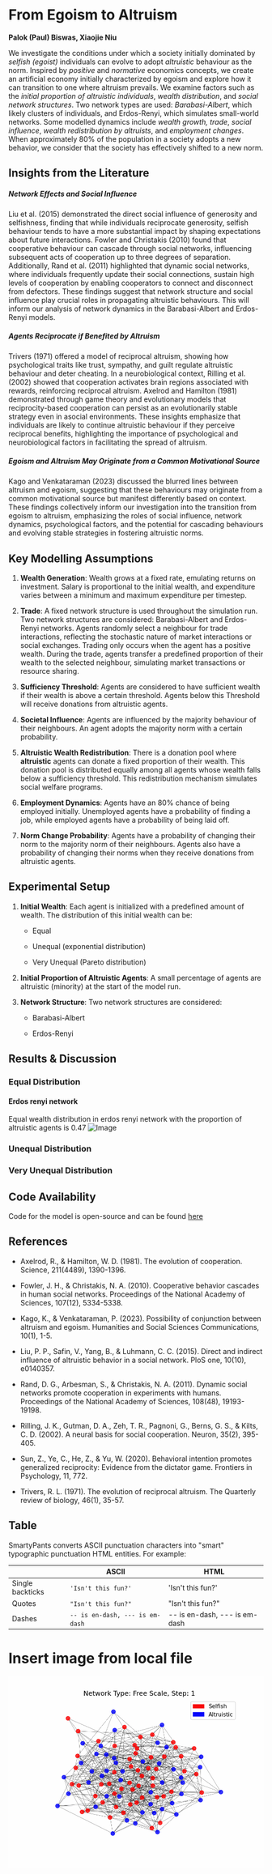 # From Egoism to Altruism

**Palok (Paul) Biswas, Xiaojie Niu**


We investigate the conditions under which a society initially dominated by *selfish (egoist)* individuals can evolve to adopt *altruistic* behaviour as the norm. Inspired by *positive* and *normative* economics concepts, we create an artificial economy initially characterized by egoism and explore how it can transition to one where altruism prevails. We examine factors such as the *initial proportion of altruistic individuals*, *wealth distribution*, and *social network structures*. Two network types are used: *Barabasi-Albert*, which likely clusters of individuals, and Erdos-Renyi, which simulates small-world networks. Some modelled dynamics include *wealth growth,* *trade*, *social influence*, *wealth redistribution by altruists*, and *employment changes*. When approximately 80% of the population in a society adopts a new behavior, we consider that the society has effectively shifted to a new norm.

## Insights from the Literature

##### Network Effects and Social Influence
Liu et al. (2015) demonstrated the direct social influence of generosity and selfishness, finding that while individuals reciprocate generosity, selfish behaviour tends to have a more substantial impact by shaping expectations about future interactions. Fowler and Christakis (2010) found that cooperative behaviour can cascade through social networks, influencing subsequent acts of cooperation up to three degrees of separation. Additionally, Rand et al. (2011) highlighted that dynamic social networks, where individuals frequently update their social connections, sustain high levels of cooperation by enabling cooperators to connect and disconnect from defectors. These findings suggest that network structure and social influence play crucial roles in propagating altruistic behaviours. This will inform our analysis of network dynamics in the Barabasi-Albert and Erdos-Renyi models.

##### Agents Reciprocate if Benefited by Altruism
Trivers (1971) offered a model of reciprocal altruism, showing how psychological traits like trust, sympathy, and guilt regulate altruistic behaviour and deter cheating. In a neurobiological context, Rilling et al. (2002) showed that cooperation activates brain regions associated with rewards, reinforcing reciprocal altruism. Axelrod and Hamilton (1981) demonstrated through game theory and evolutionary models that reciprocity-based cooperation can persist as an evolutionarily stable strategy even in asocial environments. These insights emphasize that individuals are likely to continue altruistic behaviour if they perceive reciprocal benefits, highlighting the importance of psychological and neurobiological factors in facilitating the spread of altruism.

##### Egoism and Altruism May Originate from a Common Motivational Source
Kago and Venkataraman (2023) discussed the blurred lines between altruism and egoism, suggesting that these behaviours may originate from a common motivational source but manifest differently based on context. These findings collectively inform our investigation into the transition from egoism to altruism, emphasizing the roles of social influence, network dynamics, psychological factors, and the potential for cascading behaviours and evolving stable strategies in fostering altruistic norms.


## Key Modelling Assumptions

1. ****Wealth Generation****: Wealth grows at a fixed rate, emulating returns on investment. Salary is proportional to the initial wealth, and expenditure varies between a minimum and maximum expenditure per timestep.

2. ****Trade****: A fixed network structure is used throughout the simulation run. Two network structures are considered: Barabasi-Albert and Erdos-Renyi networks. Agents randomly select a neighbour for trade interactions, reflecting the stochastic nature of market interactions or social exchanges. Trading only occurs when the agent has a positive wealth. During the trade, agents transfer a predefined proportion of their wealth to the selected neighbour, simulating market transactions or resource sharing.

3. ****Sufficiency Threshold****: Agents are considered to have sufficient wealth if their wealth is above a certain threshold. Agents below this Threshold will receive donations from altruistic agents.

3. ****Societal Influence****: Agents are influenced by the majority behaviour of their neighbours. An agent adopts the majority norm with a certain probability.

4. ****Altruistic Wealth Redistribution****: There is a donation pool where ****altruistic**** agents can donate a fixed proportion of their wealth. This donation pool is distributed equally among all agents whose wealth falls below a sufficiency threshold. This redistribution mechanism simulates social welfare programs.

5. ****Employment Dynamics****: Agents have an 80% chance of being employed initially. Unemployed agents have a probability of finding a job, while employed agents have a probability of being laid off.

6. ****Norm Change Probability****: Agents have a probability of changing their norm to the majority norm of their neighbours. Agents also have a probability of changing their norms when they receive donations from altruistic agents.



## Experimental Setup

1. ****Initial Wealth****: Each agent is initialized with a predefined amount of wealth. The distribution of this initial wealth can be:
	- Equal

	- Unequal (exponential distribution)

	- Very Unequal (Pareto distribution)

2. ****Initial Proportion of Altruistic Agents****: A small percentage of agents are altruistic (minority) at the start of the model run.

3. ****Network Structure****: Two network structures are considered:

	- Barabasi-Albert

	- Erdos-Renyi

## Results & Discussion

### Equal Distribution
#### Erdos renyi network
Equal wealth distribution in erdos renyi network with the proportion of altruistic agents is 0.47
![Image](./plots/equal_erdos_renyi_0.47.gif)


### Unequal Distribution

### Very Unequal Distribution

## Code Availability
Code for the model is open-source and can be found [here](https://github.com/pollockDeVis/sfi_hw_normal_change)

## References
- Axelrod, R., & Hamilton, W. D. (1981). The evolution of cooperation. Science, 211(4489), 1390-1396.

- Fowler, J. H., & Christakis, N. A. (2010). Cooperative behavior cascades in human social networks. Proceedings of the National Academy of Sciences, 107(12), 5334-5338.

- Kago, K., & Venkataraman, P. (2023). Possibility of conjunction between altruism and egoism. Humanities and Social Sciences Communications, 10(1), 1-5.

- Liu, P. P., Safin, V., Yang, B., & Luhmann, C. C. (2015). Direct and indirect influence of altruistic behavior in a social network. PloS one, 10(10), e0140357.

- Rand, D. G., Arbesman, S., & Christakis, N. A. (2011). Dynamic social networks promote cooperation in experiments with humans. Proceedings of the National Academy of Sciences, 108(48), 19193-19198.

- Rilling, J. K., Gutman, D. A., Zeh, T. R., Pagnoni, G., Berns, G. S., & Kilts, C. D. (2002). A neural basis for social cooperation. Neuron, 35(2), 395-405.

- Sun, Z., Ye, C., He, Z., & Yu, W. (2020). Behavioral intention promotes generalized reciprocity: Evidence from the dictator game. Frontiers in Psychology, 11, 772.

- Trivers, R. L. (1971). The evolution of reciprocal altruism. The Quarterly review of biology, 46(1), 35-57.




## Table
SmartyPants converts ASCII punctuation characters into "smart" typographic punctuation HTML entities. For example:

|                |ASCII                          |HTML                         |
|----------------|-------------------------------|-----------------------------|
|Single backticks|`'Isn't this fun?'`            |'Isn't this fun?'            |
|Quotes          |`"Isn't this fun?"`            |"Isn't this fun?"            |
|Dashes          |`-- is en-dash, --- is em-dash`|-- is en-dash, --- is em-dash|



# Insert image from local file
![Image](./change.gif)

